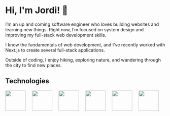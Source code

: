 # Hi, I'm Jordi! 👋

I’m an up and coming software engineer who loves building websites and learning new things.
Right now, I’m focused on system design and improving my full-stack web development skills.

I know the fundamentals of web development, and I’ve recently worked with Next.js to create several full-stack applications.

Outside of coding, I enjoy hiking, exploring nature, and wandering through the city to find new places.

## Technologies
<div style="display: flex; gap: 20px; align-items: center;">
  <img src="https://cdn.jsdelivr.net/gh/devicons/devicon@latest/icons/nextjs/nextjs-original.svg" width="64" height="64" />
  <img src="https://cdn.jsdelivr.net/gh/devicons/devicon@latest/icons/react/react-original.svg" width="64" height="64" />
  <img src="https://cdn.jsdelivr.net/gh/devicons/devicon@latest/icons/nodejs/nodejs-original-wordmark.svg" width="64" height="64" />
  <img src="https://cdn.jsdelivr.net/gh/devicons/devicon@latest/icons/javascript/javascript-original.svg" width="64" height="64" />
  <img src="https://cdn.jsdelivr.net/gh/devicons/devicon@latest/icons/express/express-original.svg" width="64" height="64" />
  <img src="https://cdn.jsdelivr.net/gh/devicons/devicon@latest/icons/amazonwebservices/amazonwebservices-original-wordmark.svg" width="64" height="64" />
</div>
